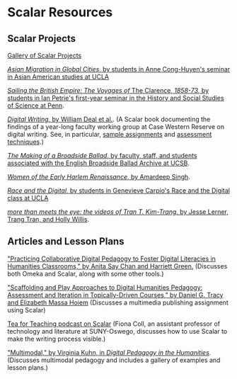 
# Scalar Resources

## Scalar Projects

[Gallery of Scalar Projects ](https://scalar.me/anvc/scalar/showcase/)

[*Asian Migration in Global Cities*, by students in Anne Cong-Huyen's seminar in Asian American studies at UCLA](http://scalar.usc.edu/works/asian-migration-and-global-cities/index) 

[*Sailing the British Empire: The Voyages of* The Clarence, *1858-73*, by students in Ian Petrie's first-year seminar in the History and Social Studies of Science at Penn](http://scalar.usc.edu/works/the-voyages-of-the-clarence/index). 

[*Digital Writing*, by William Deal et al.](http://scalar.usc.edu/works/digital-writing/index). (A Scalar book documenting the findings of a year-long faculty working group at Case Western Reserve on digital writing. See, in particular, [sample assignments](http://scalar.usc.edu/works/digital-writing/assignments) and [assessment techniques](http://scalar.usc.edu/works/digital-writing/evaluation).)

[*The Making of a Broadside Ballad*, by faculty, staff, and students associated with the English Broadside Ballad Archive at UCSB](http://press.emcimprint.english.ucsb.edu/the-making-of-a-broadside-ballad/index).

[*Women of the Early Harlem Renaissance*, by Amardeep Singh](https://scalar.lehigh.edu/harlemwomen/index).

[*Race and the Digital*, by students in Genevieve Carpio's Race and the Digital class at UCLA](http://scalar.usc.edu/works/race-and-the-digital/index)

[*more than meets the eye: the videos of Tran T. Kim-Trang*, by Jesse Lerner, Trang Tran, and Holly Willis](http://scalar.usc.edu/works/more-than-meets-the-eye-the-videos-of-tran-t-kim-trang/index).

## Articles and Lesson Plans

["Practicing Collaborative Digital Pedagogy to Foster Digital Literacies in Humanities Classrooms," by Anita Say Chan and Harriett Green.](https://er.educause.edu/articles/2014/10/practicing-collaborative-digital-pedagogy-to-foster-digital-literacies-in-humanities-classrooms) (Discusses both Omeka and Scalar, along with some other tools.)

["Scaffolding and Play Approaches to Digital Humanities Pedagogy: Assessment and Iteration in Topically-Driven Courses," by Daniel G. Tracy and Elizabeth Massa Hoiem](http://www.digitalhumanities.org/dhq/vol/11/4/000358/000358.html) (Discusses a multimedia publishing assignment using Scalar)

[Tea for Teaching podcast on Scalar](http://teaforteaching.com/57-scalar/) (Fiona Coll, an assistant professor of technology and literature at SUNY-Oswego, discusses how to use Scalar to make the writing process visible.)

["Multimodal," by Virginia Kuhn, in *Digital Pedagogy in the Humanities*](https://digitalpedagogy.mla.hcommons.org/keywords/multimodal/). (Discusses multimodal pedagogy and includes a gallery of examples and lesson plans.)
